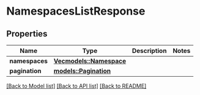 # NamespacesListResponse

## Properties

Name | Type | Description | Notes
------------ | ------------- | ------------- | -------------
**namespaces** | [**Vec<models::Namespace>**](Namespace.md) |  | 
**pagination** | [**models::Pagination**](Pagination.md) |  | 

[[Back to Model list]](../README.md#documentation-for-models) [[Back to API list]](../README.md#documentation-for-api-endpoints) [[Back to README]](../README.md)


